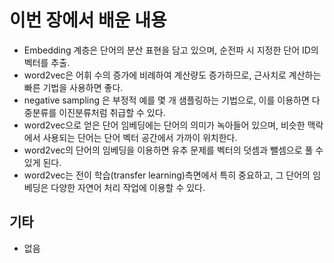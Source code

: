 # 이번 장에서 배운 내용
* Embedding 계층은 단어의 분산 표현을 담고 있으며, 순전파 시 지정한 단어 ID의 벡터를 추출.
* word2vec은 어휘 수의 증가에 비례하여 계산량도 증가하므로, 근사치로 계산하는 빠른 기법을 사용하면 좋다.
* negative sampling 은 부정적 예를 몇 개 샘플링하는 기법으로, 이를 이용하면 다중분류를 이진분류처럼 취급할 수 있다.
* word2vec으로 얻은 단어 임베딩에는 단어의 의미가 녹아들어 있으며, 비슷한 맥락에서 사용되는 단어는 단어 벡터 공간에서 가까이 위치한다.
* word2vec의 단어의 임베딩을 이용하면 유추 문제를 벡터의 덧셈과 뺄셈으로 풀 수 있게 된다.
* word2vec는 전이 학습(transfer learning)측면에서 특히 중요하고, 그 단어의 임베딩은 다양한 자연어 처리 작업에 이용할 수 있다.

## 기타
* 없음